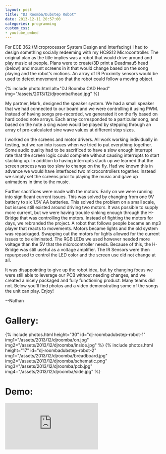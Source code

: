 ```yaml
---
layout: post
title: "DJ Roomba/Dubstep Robot"
date: 2013-12-11 20:57:00
categories: programming
custom_css:
- youtube_embed
---
```

For ECE 362 (Microprocessor System Design and Interfacing) I had to design something socially redeeming with my HC9S12 Microcontroller. The original plan as the title implies was a robot that would drive around and play music at people. Plans were to create/3D print a Deadmau5 head (below) and mount screens in it that would change based on the song playing and the robot's motions. An array of IR Proximity sensors would be used to detect movement so that the robot could follow a moving object.

{% include photo.html alt="DJ Roomba CAD Head" img="/assets/2013/12/djroomba/head.jpg" %}

My partner, Mark, designed the speaker system. We had a small speaker that we had connected to our board and we were controlling it using PWM. Instead of having songs pre-recorded, we generated it on the fly based on hard coded note arrays. Each array corresponded to a particular song, and based on the note a sing wave would be played by stepping through an array of pre-calculated sine wave values at different step sizes.

I worked on the screens and motor drivers. All work working individually in testing, but we ran into issues when we tried to put everything together. Some audio quality had to be sacrificed to have a slow enough interrupt rate that the screen logic could complete without causing interrupts to start stacking up. In addition to having interrupts stack up we learned that the screen process was too slow to change on the fly. Had we known this in advance we would have interfaced two microcontrollers together. Instead we simply set the screens prior to playing the music and gave up animations in time to the music.

Further sacrifices were made with the motors. Early on we were running into significant current issues. This was solved by changing from one 9V battery to six 1.5V AA batteries. This solved the problem on a small scale, but issues still existed around driving two motors. It was possible to supply more current, but we were having trouble sinking enough through the H-Bridge that was controlling the motors. Instead of fighting the motors for days, we rebranded the project. A robot that follows people became an mp3 player that reacts to movements. Motors became lights and the old system was repackaged. Swapping out the motors for lights allowed for the current issues to be eliminated. The RGB LEDs we used however needed more voltage than the 5V that the microcontroller needs. Because of this, the H-Bridge was still useful as a voltage amplifier. The IR Sensors were then repurposed to control the LED color and the screen use did not change at all.

It was disappointing to give up the robot idea, but by changing focus we were still able to leverage our PCB without needing changes, and we created a nicely packaged and fully functioning product. Many teams did not. Below you'll find photos and a video demonstrating some of the songs the unit can play. Enjoy!

--Nathan

# Gallery:

{% include photos.html
  height="30" id="dj-roombadubstep-robot-1"
  img1="/assets/2013/12/djroomba/on.jpg"
  img2="/assets/2013/12/djroomba/inside.jpg"
%}
{% include photos.html
  height="17" id="dj-roombadubstep-robot-2"
  img1="/assets/2013/12/djroomba/breadboard.jpg"
  img2="/assets/2013/12/djroomba/schematic.png"
  img3="/assets/2013/12/djroomba/pcb.jpg"
  img4="/assets/2013/12/djroomba/side.jpg"
%}

# Demo:

<div class="video-container">
<iframe class="video" src="https://www.youtube.com/embed/apr6aJZmUKY" frameborder="0" allowfullscreen></iframe>
</div>
